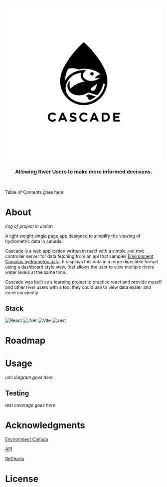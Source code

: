 
<br />
<div align="center">
  <img src="CascadeLogoDark.png" width="500" height="500">
  <h3> Allowing River Users to make more informed decisions. </h3>
</div>
<br />


Table of Contents goes here
# About

*img of project in action*

A light weight single page app designed to simplify the viewing of hydrometric data in canada.

Cascade is a web application written in react with a simple .net mvc controller server for data fetching from an api that samples [Environment Canadas hydrometric data](https://wateroffice.ec.gc.ca/mainmenu/real_time_data_index_e.html). It displays this data in a more digestible format using a dashboard style view, that allows the user to view multiple rivers water levels at the same time.

Cascade was built as a learning project to practice react and provide myself and other river users with a tool they could use to view data easier and more conviently 
## Stack
![React](https://img.shields.io/badge/react-%2320232a.svg?style=for-the-badge&logo=react&logoColor=%2361DAFB)
![.Net](https://img.shields.io/badge/.NET-5C2D91?style=for-the-badge&logo=.net&logoColor=white)
![Vite](https://img.shields.io/badge/vite-%23646CFF.svg?style=for-the-badge&logo=vite&logoColor=white)
![Jest](https://img.shields.io/badge/-jest-%23C21325?style=for-the-badge&logo=jest&logoColor=white)
# Roadmap

# Usage
*uml diagram goes here*

## Testing
*test coverage goes here*

# Acknowledgments
[Environment Canada](https://wateroffice.ec.gc.ca/mainmenu/real_time_data_index_e.html)

[API](https://scrap2api.web.app/index.html)

[ReCharts](https://recharts.org/en-US/)

# License
